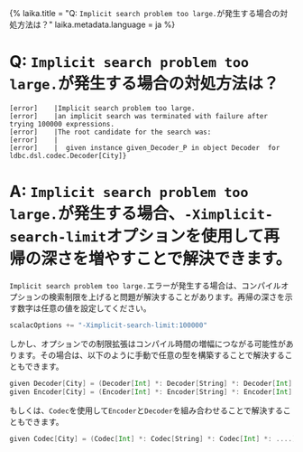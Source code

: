 {%
  laika.title = "Q: `Implicit search problem too large.`が発生する場合の対処方法は？"
  laika.metadata.language = ja
%}

# Q: `Implicit search problem too large.`が発生する場合の対処方法は？

```shell
[error]    |Implicit search problem too large.
[error]    |an implicit search was terminated with failure after trying 100000 expressions.
[error]    |The root candidate for the search was:
[error]    |
[error]    |  given instance given_Decoder_P in object Decoder  for  ldbc.dsl.codec.Decoder[City]}
```

# A: `Implicit search problem too large.`が発生する場合、`-Ximplicit-search-limit`オプションを使用して再帰の深さを増やすことで解決できます。

`Implicit search problem too large.`エラーが発生する場合は、コンパイルオプションの検索制限を上げると問題が解決することがあります。再帰の深さを示す数字は任意の値を設定してください。

```scala 3
scalacOptions += "-Ximplicit-search-limit:100000"
```

しかし、オプションでの制限拡張はコンパイル時間の増幅につながる可能性があります。その場合は、以下のように手動で任意の型を構築することで解決することもできます。

```scala 3
given Decoder[City] = (Decoder[Int] *: Decoder[String] *: Decoder[Int] *: ....).to[City]
given Encoder[City] = (Encoder[Int] *: Encoder[String] *: Encoder[Int] *: ....).to[City]
```

もしくは、`Codec`を使用して`Encoder`と`Decoder`を組み合わせることで解決することもできます。

```scala 3
given Codec[City] = (Codec[Int] *: Codec[String] *: Codec[Int] *: ....).to[City]
```
